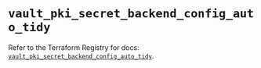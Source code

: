 # `vault_pki_secret_backend_config_auto_tidy`

Refer to the Terraform Registry for docs: [`vault_pki_secret_backend_config_auto_tidy`](https://registry.terraform.io/providers/hashicorp/vault/5.2.1/docs/resources/pki_secret_backend_config_auto_tidy).
